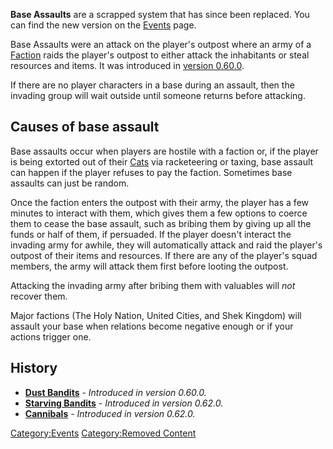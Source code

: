 **Base Assaults** are a scrapped system that has since been replaced.
You can find the new version on the [Events](01%20-%20Projects%20&%20Wikis/Kenshi/Kenshi%20Wiki/Kenshi%20Wiki%20Template/Events.md "wikilink") page.

Base Assaults were an attack on the player's outpost where an army of a
[Faction](Faction.md "wikilink") raids the player's outpost to either
attack the inhabitants or steal resources and items. It was introduced
in [version 0.60.0](Update:0.60 "wikilink").

If there are no player characters in a base during an assault, then the
invading group will wait outside until someone returns before attacking.

## Causes of base assault

Base assaults occur when players are hostile with a faction or, if the
player is being extorted out of their [Cats](Cats.md "wikilink") via
racketeering or taxing, base assault can happen if the player refuses to
pay the faction. Sometimes base assaults can just be random.

Once the faction enters the outpost with their army, the player has a
few minutes to interact with them, which gives them a few options to
coerce them to cease the base assault, such as bribing them by giving up
all the funds or half of them, if persuaded. If the player doesn't
interact the invading army for awhile, they will automatically attack
and raid the player's outpost of their items and resources. If there are
any of the player's squad members, the army will attack them first
before looting the outpost.

Attacking the invading army after bribing them with valuables will *not*
recover them.

Major factions (The Holy Nation, United Cities, and Shek Kingdom) will
assault your base when relations become negative enough or if your
actions trigger one.

## History

- **[Dust Bandits](Dust_Bandits.md "wikilink")** - *Introduced in version
  0.60.0.*
- **[Starving Bandits](Starving_Bandits.md "wikilink")** - *Introduced in
  version 0.62.0.*
- **[Cannibals](01%20-%20Projects%20&%20Wikis/Kenshi/Kenshi%20Wiki/Kenshi%20Wiki%20Template/Cannibals.md "wikilink")** - *Introduced in version
  0.62.0.*

[Category:Events](Category:Events "wikilink") [Category:Removed
Content](Category:Removed_Content "wikilink")